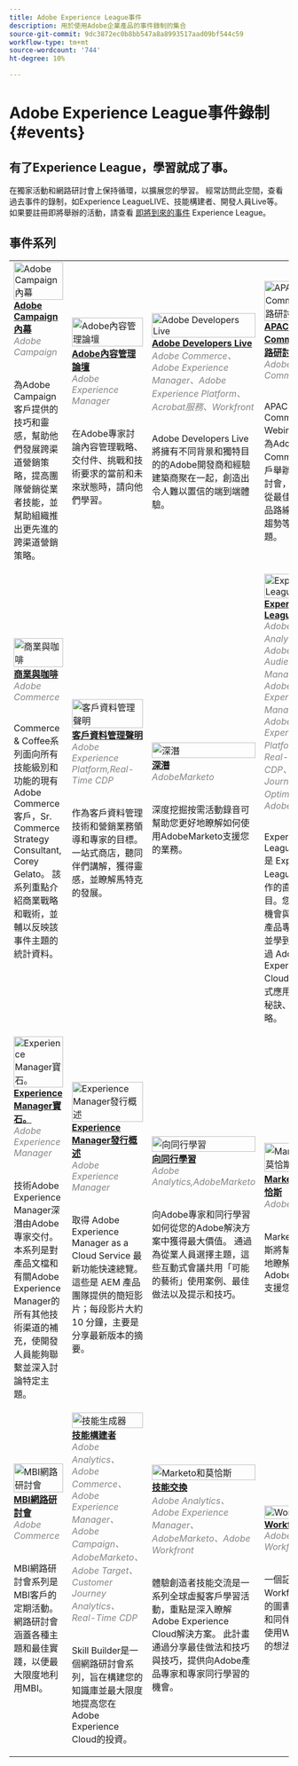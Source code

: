 ```yaml
---
title: Adobe Experience League事件
description: 用於使用Adobe企業產品的事件錄制的集合
source-git-commit: 9dc3872ec0b8bb547a8a8993517aad09bf544c59
workflow-type: tm+mt
source-wordcount: '744'
ht-degree: 10%

---
```


# Adobe Experience League事件錄制 {#events}

## 有了Experience League，學習就成了事。

在獨家活動和網路研討會上保持循環，以擴展您的學習。 經常訪問此空間，查看過去事件的錄制，如Experience LeagueLIVE、技能構建者、開發人員Live等。 如果要註冊即將舉辦的活動，請查看 [即將到來的事件](https://%65xperienceleague.adobe.com/events/?lang=en) Experience League。

## 事件系列

<table>
  <tr>
   <td>
      <a href="/help/adobe-campaign-insider/overview.md">
      <img style="width:100%" alt="Adobe Campaign內幕" src="https://cdn.experienceleague.adobe.com/thumb/exl-event-adobe-campaign-insider-series.png"/>      
      </a>
      <div>
         <a href="/help/adobe-campaign-insider/overview.md"><strong>Adobe Campaign內幕</strong></a>
        <br/><em class="title is-size-7" style="color: #858585;"> Adobe Campaign</em>
      </div>
      <p>
        <br/>
         為Adobe Campaign客戶提供的技巧和靈感，幫助他們發展跨渠道營銷策略，提高團隊營銷從業者技能，並幫助組織推出更先進的跨渠道營銷策略。
      </p>
    </td>
   <td>
      <a href="/help/adobe-content-management-forum/overview.md">
      <img style="width:100%" alt="Adobe內容管理論壇" src="https://cdn.experienceleague.adobe.com/thumb/exl-event-adobe-content-management-forum.png"/>
      </a>
      <div>
         <a href="/help/adobe-content-management-forum/overview.md"><strong>Adobe內容管理論壇</strong></a>
        <br/><em class="title is-size-7" style="color: #858585;">Adobe Experience Manager</em>
      </div>
      <p>
        <br/>
         在Adobe專家討論內容管理戰略、交付件、挑戰和技術要求的當前和未來狀態時，請向他們學習。
      </p>
    </td>
   <td>
      <a href="/help/adobe-developers-live/overview.md">
      <img style="width:100%" alt="Adobe Developers Live" src="https://cdn.experienceleague.adobe.com/thumb/exl-event-adobe-developers-live.png"/>
      </a>
      <div>
         <a href="/help/adobe-developers-live/overview.md"><strong>Adobe Developers Live</strong></a>
        <br/><em class="title is-size-7" style="color: #858585;">Adobe Commerce、Adobe Experience Manager、Adobe Experience Platform、Acrobat服務、Workfront</em>
      </div>
      <p>
        <br/>
         Adobe Developers Live將擁有不同背景和獨特目的的Adobe開發商和經驗建築商聚在一起，創造出令人難以置信的端到端體驗。
      </p>
    </td>
   <td>
      <a href="/help/apac-commerce/overview.md">
      <img style="width:100%" alt="APACAdobe Commerce網路研討會" src="https://cdn.experienceleague.adobe.com/thumb/exl-event-apac-commerce-series.png"/>
      </a>
      <div>
         <a href="/help/apac-commerce/overview.md"><strong>APACAdobe Commerce網路研討會</strong></a>
        <br/><em class="title is-size-7" style="color: #858585;">Adobe Commerce</em>
      </div>
      <p>
        <br/>
         APAC Commerce Webinar系列是為Adobe Commerce客戶舉辦的每月研討會，內容涵蓋從最佳做法到產品路線圖和行業趨勢等廣泛的主題。
      </p>
    </td>
    </tr>
    <tr>
   <td>
      <a href="/help/commerce-and-coffee/overview.md">
      <img style="width:100%" alt="商業與咖啡" src="https://cdn.experienceleague.adobe.com/thumb/exl-event-commerce-and-coffee.png"/>
      </a>
      <div>
         <a href="/help/commerce-and-coffee/overview.md"><strong>商業與咖啡</strong></a>
        <br/><em class="title is-size-7" style="color: #858585;">Adobe Commerce</em>
      </div>
      <p>
        <br/>
         Commerce &amp; Coffee系列面向所有技能級別和功能的現有Adobe Commerce客戶，Sr. Commerce Strategy Consultant, Corey Gelato。 該系列重點介紹商業戰略和戰術，並輔以反映該事件主題的統計資料。
      </p>
    </td>
   <td>
      <a href="/help/customer-data-management-voices/overview.md">
      <img style="width:100%" alt="客戶資料管理聲明" src="https://cdn.experienceleague.adobe.com/thumb/exl-event-customer-data-management-voices.png"/>
      </a>
      <div>
         <a href="/help/customer-data-management-voices/overview.md"><strong>客戶資料管理聲明</strong></a>
        <br/><em class="title is-size-7" style="color: #858585;">Adobe Experience Platform,Real-Time CDP</em>
      </div>
      <p>
        <br/>
         作為客戶資料管理技術和營銷業務領導和專家的目標。 一站式商店，聽同伴們講解，獲得靈感，並瞭解馬特克的發展。
      </p>
    </td>
   <td>
      <a href="/help/deep-dives/overview.md">
      <img style="width:100%" alt="深潛" src="https://cdn.experienceleague.adobe.com/thumb/exl-event-deep-dives.png"/>
      </a>
      <div>
         <a href="/help/deep-dives/overview.md"><strong>深潛</strong></a>
        <br/><em class="title is-size-7" style="color: #858585;">AdobeMarketo</em>
      </div>
      <p>
        <br/>
         深度挖掘按需活動錄音可幫助您更好地瞭解如何使用AdobeMarketo支援您的業務。
      </p>
    </td>
   <td>
      <a href="/help/experience-league-live/overview.md">
      <img style="width:100%" alt="Experience League LIVE" src="https://cdn.experienceleague.adobe.com/thumb/exl-event-experience-league-live.png"/>
      </a>
      <div>
         <a href="/help/experience-league-live/overview.md"><strong>Experience LeagueLIVE</strong></a>
        <br/><em class="title is-size-7" style="color: #858585;">Adobe Analytics、Adobe Audience Manager、Adobe Experience Manager、Adobe Experience Platform、Real-Time CDP、Adobe Journey Optimizer、Adobe Target </em>
      </div>
      <p>
        <br/>Experience League LIVE 是 Experience League 團隊製作的直播串流節目。您可以藉此機會與 Adobe 產品專家交流，並學到您可以透過 Adobe Experience Cloud 應用程式應用可落實的秘訣、技巧和策略。
      </p>
    </td>
  <tr>  
   <td>
      <a href="/help/experience-manager-gems/overview.md">
      <img style="width:100%" alt="Experience Manager寶石。" src="https://cdn.experienceleague.adobe.com/thumb/exl-event-aem-gems.png"/>
      </a>
      <div>
         <a href="/help/experience-manager-gems/overview.md"><strong>Experience Manager寶石。</strong></a>
        <br/><em class="title is-size-7" style="color: #858585;">Adobe Experience Manager</em>
      </div>
      <p>
        <br/>
         技術Adobe Experience Manager深潛由Adobe專家交付。 本系列是對產品文檔和有關Adobe Experience Manager的所有其他技術渠道的補充，使開發人員能夠聯繫並深入討論特定主題。
      </p>
    </td>
    <td>
      <a href="/help/experience-manager-release-overview/overview.md">
      <img style="width:100%" alt="Experience Manager發行概述" src="https://cdn.experienceleague.adobe.com/thumb/exl-event-experience-manager-release-overview.png"/>
      </a>
      <div>
         <a href="/help/experience-manager-release-overview/overview.md"><strong>Experience Manager發行概述</strong></a>
        <br/><em class="title is-size-7" style="color: #858585;">Adobe Experience Manager</em>
      </div>
      <p>
        <br/>取得 Adobe Experience Manager as a Cloud Service 最新功能快速總覽。這些是 AEM 產品團隊提供的簡短影片；每段影片大約 10 分鐘，主要是分享最新版本的摘要。
      </p>
    </td>
    <td>
      <a href="/help/learn-from-your-peers/overview.md">
      <img style="width:100%" alt="向同行學習" src="https://cdn.experienceleague.adobe.com/thumb/exl-event-learn-from-your-peers.png"/>
      </a>
      <div>
         <a href="/help/learn-from-your-peers/overview.md"><strong>向同行學習</strong></a>
        <br/><em class="title is-size-7" style="color: #858585;">Adobe Analytics,AdobeMarketo</em>
      </div>
      <p>
        <br/>
         向Adobe專家和同行學習如何從您的Adobe解決方案中獲得最大價值。 通過為從業人員選擇主題，這些互動式會議共用「可能的藝術」使用案例、最佳做法以及提示和技巧。
      </p>
    </td>
   <td>
      <a href="/help/marketo-and-mochas/overview.md">
      <img style="width:100%" alt="Marketo和莫恰斯" src="https://cdn.experienceleague.adobe.com/thumb/exl-event-marketo-and-mochas.png"/>
      </a>
      <div>
         <a href="/help/marketo-and-mochas/overview.md"><strong>Marketo和莫恰斯</strong></a>
        <br/><em class="title is-size-7" style="color: #858585;">AdobeMarketo</em>
      </div>
      <p>
        <br/>
         Marketo和莫恰斯將幫助您更好地瞭解如何使用AdobeMarketo支援您的業務。
      </p>
    </td>
  </tr>
  <tr>  
    <td>
      <a href="/help/mbi-webinars/overview.md">
      <img style="width:100%" alt="MBI網路研討會" src="https://cdn.experienceleague.adobe.com/thumb/exl-event-mbi-webinars.png"/>
      </a>
      <div>
         <a href="/help/mbi-webinars/overview.md"><strong>MBI網路研討會</strong></a>
        <br/><em class="title is-size-7" style="color: #858585;">Adobe Commerce</em>
      </div>
      <p>
        <br/>
         MBI網路研討會系列是MBI客戶的定期活動。 網路研討會涵蓋各種主題和最佳實踐，以便最大限度地利用MBI。
      </p>
    </td>
    <td>
      <a href="/help/skill-builder/overview.md">
      <img style="width:100%" alt="技能生成器" src="https://cdn.experienceleague.adobe.com/thumb/exl-event-skill-builders.png"/>
      </a>
      <div>
         <a href="/help/skill-builder/overview.md"><strong>技能構建者</strong></a>
        <br/><em class="title is-size-7" style="color: #858585;">Adobe Analytics、Adobe Commerce、Adobe Experience Manager、Adobe Campaign、AdobeMarketo、Adobe Target、Customer Journey Analytics、Real-Time CDP</em>
      </div>
      <p>
        <br/>
         Skill Builder是一個網路研討會系列，旨在構建您的知識庫並最大限度地提高您在Adobe Experience Cloud的投資。
      </p>
    </td>
   <td>
      <a href="/help/skill-exchange/overview.md">
      <img style="width:100%" alt="Marketo和莫恰斯" src="https://cdn.experienceleague.adobe.com/thumb/exl-event-skill-exchange.png"/>
      </a>
      <div>
         <a href="/help/skill-exchange/overview.md"><strong>技能交換</strong></a>
        <br/><em class="title is-size-7" style="color: #858585;">Adobe Analytics、Adobe Experience Manager、AdobeMarketo、Adobe Workfront</em>
      </div>
      <p>
        <br/>
         體驗創造者技能交流是一系列全球虛擬客戶學習活動，重點是深入瞭解Adobe Experience Cloud解決方案。 此計畫通過分享最佳做法和技巧與技巧，提供向Adobe產品專家和專家同行學習的機會。
      </p>
    </td>
    <td>
      <a href="/help/workfront/overview.md">
      <img style="width:100%" alt="Workfront" src="https://cdn.experienceleague.adobe.com/thumb/exl-event-workfront.png"/>
      </a>
      <div>
         <a href="/help/workfront/overview.md"><strong>Workfront</strong></a>
        <br/><em class="title is-size-7" style="color: #858585;">Adobe Workfront</em>
      </div>
      <p>
        <br/>
         一個記錄Workfront事件的圖書館，專家和同伴分享如何使用Workfront的想法。
      </p>
    </td>
  </tr>    
</table>
